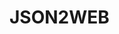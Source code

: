 <!--  -->
# JSON2WEB


<!-- 
# To Do
1) ทำ Term of Service
2) ทำ Privacy Policy
3) ทำปุ่มให้ ผู้ใช้ ลบข้อมูลตัวเองได้
4) ทำหน้ายอมรับ Cookies

# Cookie & localStorage

1. Cookie จะถูกเก็บโดย browser แยกต่างหาก ใช้สำหรับส่งข้อมูลไปกับทุก request ไปยัง server (ถ้าอยู่ใน domain/path เดียวกัน) และมีขนาดจำกัด (~4KB ต่อ 1 cookie)

2. localStorage จะถูกเก็บใน browser เช่นกัน แต่ ไม่ถูกส่งไปที่ server และมีขนาดใหญ่กว่า (โดยปกติ 5-10MB ต่อ domain) ใช้สำหรับเก็บข้อมูลฝั่ง client เท่านั้น 
-->




<!-- 
## วัตถุประสงค์
```
- ใช้สำหรับทดสอบอ่านไฟล์ Access ด้วย Node.js
- ไฟล์ .mdb เป็นไฟล์ Access รุ่นเก่า
- ไฟล์ .accdb เป็นไฟล์ Access รุ่นใหม่
```

## การติดตั้ง
```bash
git clone https://github.com/wasankds/access-testing.git          
cd access-testing
npm install
```

## รูปภาพ
ตัวอย่าง ตาราง member ในไฟล์ .mdb
![Image customers.png](images/customers.png)

ตัวอย่าง Report ในไฟล์ .accdb
![Image qryrptEmployeeEmailList.png](images/qryrptEmployeeEmailList.png)

ตัวอย่าง หน้าเว็บ
![Image result_web_accdb.png](images/result_web_accdb.png)


## ผู้พัฒนา
```plaintext
- วสันต์ คุณดิลกเศวต
- wasankds@gmail.com
- Line ID : wasankds
- wasankds.com
``` -->



<!-- 
## วิธีการใช้งาน
อธิบายวิธีการใช้งานเบื้องต้น

## ตัวอย่างการใช้งาน
```js
// ตัวอย่างโค้ดการใช้งาน
```

## Contributing
- Fork โปรเจกต์
- สร้าง branch ใหม่
- ส่ง Pull Request

## License
[MIT](LICENSE)

---

> README นี้ออกแบบมาเพื่อแสดงผลสวยงามใน GitHub -->


